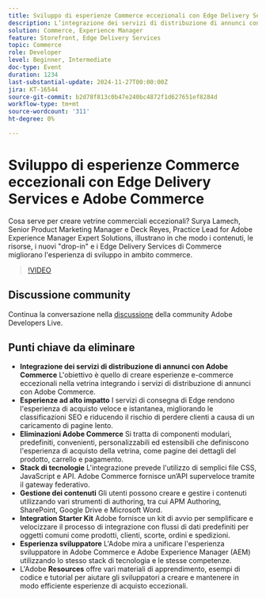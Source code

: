 ```yaml
---
title: Sviluppo di esperienze Commerce eccezionali con Edge Delivery Services e Adobe Commerce
description: L’integrazione dei servizi di distribuzione di annunci con Adobe Commerce migliora le vetrine di e-commerce sfruttando esperienze ad alto impatto, distribuzione rapida all’avanguardia, drop-in personalizzabili di Adobe Commerce e uno stack di tecnologia unificato per migliorare l’ottimizzazione SEO (Search Engine Optimization), velocizzare il caricamento delle pagine e offrire esperienze di sviluppo ottimizzate.
solution: Commerce, Experience Manager
feature: Storefront, Edge Delivery Services
topic: Commerce
role: Developer
level: Beginner, Intermediate
doc-type: Event
duration: 1234
last-substantial-update: 2024-11-27T00:00:00Z
jira: KT-16544
source-git-commit: b2d78f813c0b47e240bc4872f1d627651ef8284d
workflow-type: tm+mt
source-wordcount: '311'
ht-degree: 0%

---
```



# Sviluppo di esperienze Commerce eccezionali con Edge Delivery Services e Adobe Commerce

Cosa serve per creare vetrine commerciali eccezionali? Surya Lamech, Senior Product Marketing Manager e Deck Reyes, Practice Lead for Adobe Experience Manager Expert Solutions, illustrano in che modo i contenuti, le risorse, i nuovi &quot;drop-in&quot; e i Edge Delivery Services di Commerce migliorano l&#39;esperienza di sviluppo in ambito commerce.

>[!VIDEO](https://video.tv.adobe.com/v/3439471/?learn=on&enablevpops)

## Discussione community

Continua la conversazione nella [discussione](https://adobe.ly/3Ccxkja) della community Adobe Developers Live.

## Punti chiave da eliminare

* **Integrazione dei servizi di distribuzione di annunci con Adobe Commerce** L&#39;obiettivo è quello di creare esperienze e-commerce eccezionali nella vetrina integrando i servizi di distribuzione di annunci con Adobe Commerce.
* **Esperienze ad alto impatto** I servizi di consegna di Edge rendono l&#39;esperienza di acquisto veloce e istantanea, migliorando le classificazioni SEO e riducendo il rischio di perdere clienti a causa di un caricamento di pagine lento.
* **Eliminazioni Adobe Commerce** Si tratta di componenti modulari, predefiniti, convenienti, personalizzabili ed estensibili che definiscono l&#39;esperienza di acquisto della vetrina, come pagine dei dettagli del prodotto, carrello e pagamento.
* **Stack di tecnologie** L&#39;integrazione prevede l&#39;utilizzo di semplici file CSS, JavaScript e API. Adobe Commerce fornisce un’API superveloce tramite il gateway federativo.
* **Gestione dei contenuti** Gli utenti possono creare e gestire i contenuti utilizzando vari strumenti di authoring, tra cui APM Authoring, SharePoint, Google Drive e Microsoft Word.
* **Integration Starter Kit** Adobe fornisce un kit di avvio per semplificare e velocizzare il processo di integrazione con flussi di dati predefiniti per oggetti comuni come prodotti, clienti, scorte, ordini e spedizioni.
* **Esperienza sviluppatore** L&#39;Adobe mira a unificare l&#39;esperienza sviluppatore in Adobe Commerce e Adobe Experience Manager (AEM) utilizzando lo stesso stack di tecnologia e le stesse competenze.
* L&#39;Adobe **Resources** offre vari materiali di apprendimento, esempi di codice e tutorial per aiutare gli sviluppatori a creare e mantenere in modo efficiente esperienze di acquisto eccezionali.

